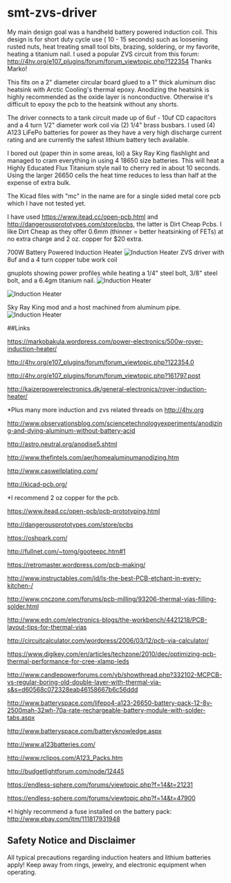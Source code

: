 # smt-zvs-driver

My main design goal was a handheld battery powered induction coil. This design is for short duty cycle use ( 10 - 15 seconds)
such as loosening rusted nuts, heat treating small tool bits, brazing, soldering, or my favorite, heating a titanium nail.
I used a popular ZVS circuit from this forum: http://4hv.org/e107_plugins/forum/forum_viewtopic.php?122354  Thanks Marko!

This fits on a 2" diameter circular board glued to a 1" thick aluminum disc heatsink with Arctic Cooling's thermal epoxy.
Anodizing the heatsink is highly recommended as the oxide layer is nonconductive. Otherwise it's difficult to epoxy the pcb
to the heatsink without any shorts.

The driver connects to a tank circuit made up of 6uf - 10uf CD capacitors and a 4 turn 1/2" diameter work coil via (2) 1/4"
brass busbars. I used (4) A123 LiFePo batteries for power as they have a very high discharge current rating and are currently
the safest lithium battery tech available.

I bored out (paper thin in some areas, lol) a Sky Ray King flashlight and managed to cram everything in using 4 18650 size
batteries. This will heat a Highly Educated Flux Titanium style nail to cherry red in about 10 seconds. Using the larger 26650
cells the heat time reduces to less than half at the expense of extra bulk.

The Kicad files with "mc" in the name are for a single sided metal core pcb which I have not tested yet.

I have used https://www.itead.cc/open-pcb.html and http://dangerousprototypes.com/store/pcbs, the latter is Dirt Cheap Pcbs.
I like Dirt Cheap as they offer 0.6mm (thinner = better heatsinking of FETs) at no extra charge and 2 oz. copper for $20 extra.



700W Battery Powered Induction Heater
![Induction Heater](https://raw.github.com/hardboiledfrog/smt-zvs-driver/master/images/IMG_20160608_134850.jpg)
ZVS driver with 8uf and a 4 turn copper tube work coil

gnuplots showing power profiles while heating a 1/4" steel bolt, 3/8" steel bolt, and a 6.4gm titanium nail.
![Induction Heater](https://raw.github.com/hardboiledfrog/smt-zvs-driver/master/images/ih-VAW.png)


![Induction Heater](https://raw.github.com/hardboiledfrog/smt-zvs-driver/master/images/ih-VA.png)


Sky Ray King mod and a host machined from aluminum pipe.
![Induction Heater](https://raw.github.com/hardboiledfrog/smt-zvs-driver/master/images/P1020694.JPG)

##Links

https://markobakula.wordpress.com/power-electronics/500w-royer-induction-heater/

http://4hv.org/e107_plugins/forum/forum_viewtopic.php?122354.0

http://4hv.org/e107_plugins/forum/forum_viewtopic.php?161797.post

http://kaizerpowerelectronics.dk/general-electronics/royer-induction-heater/

*Plus many more induction and zvs related threads on http://4hv.org

http://www.observationsblog.com/sciencetechnologyexperiments/anodizing-and-dying-aluminum-without-battery-acid

http://astro.neutral.org/anodise5.shtml

http://www.thefintels.com/aer/homealuminumanodizing.htm

http://www.caswellplating.com/

http://kicad-pcb.org/

*I recommend 2 oz copper for the pcb.

https://www.itead.cc/open-pcb/pcb-prototyping.html

http://dangerousprototypes.com/store/pcbs

https://oshpark.com/

http://fullnet.com/~tomg/gooteepc.htm#1

https://retromaster.wordpress.com/pcb-making/

http://www.instructables.com/id/Is-the-best-PCB-etchant-in-every-kitchen-/

http://www.cnczone.com/forums/pcb-milling/93206-thermal-vias-filling-solder.html

http://www.edn.com/electronics-blogs/the-workbench/4421218/PCB-layout-tips-for-thermal-vias

http://circuitcalculator.com/wordpress/2006/03/12/pcb-via-calculator/

https://www.digikey.com/en/articles/techzone/2010/dec/optimizing-pcb-thermal-performance-for-cree-xlamp-leds

http://www.candlepowerforums.com/vb/showthread.php?332102-MCPCB-vs-regular-boring-old-double-layer-with-thermal-via-s&s=d60568c072328eab46158667b6c56ddd

http://www.batteryspace.com/lifepo4-a123-26650-battery-pack-12-8v-2500mah-32wh-70a-rate-rechargeable-battery-module-with-solder-tabs.aspx

http://www.batteryspace.com/batteryknowledge.aspx

http://www.a123batteries.com/

http://www.rclipos.com/A123_Packs.htm

http://budgetlightforum.com/node/12445

https://endless-sphere.com/forums/viewtopic.php?f=14&t=21231

https://endless-sphere.com/forums/viewtopic.php?f=14&t=47900

*I highly recommend a fuse installed on the battery pack: http://www.ebay.com/itm/111817931948



## Safety Notice and Disclaimer
All typical precautions regarding induction heaters and lithium batteries apply!
Keep away from rings, jewelry, and electronic equipment when operating.

